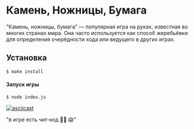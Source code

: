 # Камень, Ножницы, Бумага

"Камень, ножницы, бумага" — популярная игра на руках, известная во многих странах мира. Она часто используется как способ жеребьёвки для определения очерёдности хода или ведущего в других играх.


## Установка

```
$ make install
```


#### Запуск игры

```
$ node index.js
``` 

[![asciicast](https://asciinema.org/a/1iyOdR0UwgMbQ7HT5aO03c42W.svg)](https://asciinema.org/a/1iyOdR0UwgMbQ7HT5aO03c42W)


"в игре есть чит-код 🧙‍♂️ 😱"